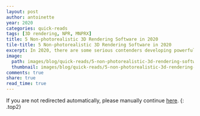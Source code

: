 ```yaml
---
layout: post
author: antoinette
year: 2020
categories: quick-reads
tags: [3D rendering, NPR, MNPRX]
title: 5 Non-photorealistic 3D Rendering Software in 2020
tile-title: 5 Non-photorealistic 3D Rendering Software in 2020
excerpt: In 2020, there are some serious contenders developing powerful non-photorealistic rendering (NPR) software. Here are 5 NPR software for you to try out in 2020 in no particular order (some are even free).
image:
  path: images/blog/quick-reads/5-non-photorealistic-3d-rendering-software-in-2020/banner.jpg
  thumbnail: images/blog/quick-reads/5-non-photorealistic-3d-rendering-software-in-2020/banner.jpg
comments: true
share: true
read_time: true
---
```

<script>window.location.href = "https://artineering.io/blog/quick-reads/5-npr-3d-rendering-software-in-2020"</script>
If you are not redirected automatically, please manually continue [here](https://artineering.io/blog/quick-reads/5-npr-3d-rendering-software-in-2020).
{: .top2}